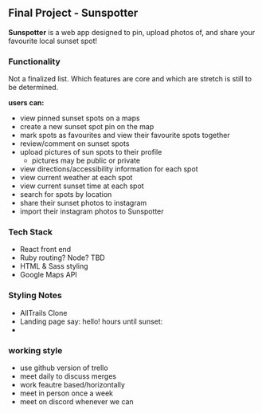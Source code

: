 
## Final Project - Sunspotter

**Sunspotter** is a web app designed to pin, upload photos of, and share your favourite local sunset spot!

### Functionality

Not a finalized list. Which features are core and which are stretch is still to be determined.

**users can:**
- view pinned sunset spots on a maps
- create a new sunset spot pin on the map
- mark spots as favourites and view their favourite spots together
- review/comment on sunset spots
- upload pictures of sun spots to their profile
  - pictures may be public or private
- view directions/accessibility information for each spot
- view current weather at each spot
- view current sunset time at each spot 
- search for spots by location 
- share their sunset photos to instagram
- import their instagram photos to Sunspotter

### Tech Stack

- React front end
- Ruby routing? Node? TBD
- HTML & Sass styling
- Google Maps API

### Styling Notes

- AllTrails Clone
- Landing page say: hello! hours until sunset:
- 

### working style
- use github version of trello
- meet daily to discuss merges
- work feautre based/horizontally
- meet in person once a week
- meet on discord whenever we can 

### 





